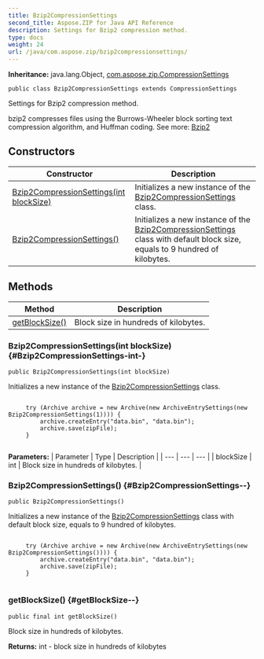 ```yaml
---
title: Bzip2CompressionSettings
second_title: Aspose.ZIP for Java API Reference
description: Settings for Bzip2 compression method.
type: docs
weight: 24
url: /java/com.aspose.zip/bzip2compressionsettings/
---
```


**Inheritance:**
java.lang.Object, [com.aspose.zip.CompressionSettings](../../com.aspose.zip/compressionsettings)
```
public class Bzip2CompressionSettings extends CompressionSettings
```

Settings for Bzip2 compression method.

bzip2 compresses files using the Burrows-Wheeler block sorting text compression algorithm, and Huffman coding. See more: [Bzip2][]


[Bzip2]: https://en.wikipedia.org/wiki/Bzip2
## Constructors

| Constructor | Description |
| --- | --- |
| [Bzip2CompressionSettings(int blockSize)](#Bzip2CompressionSettings-int-) | Initializes a new instance of the [Bzip2CompressionSettings](../../com.aspose.zip/bzip2compressionsettings) class. |
| [Bzip2CompressionSettings()](#Bzip2CompressionSettings--) | Initializes a new instance of the [Bzip2CompressionSettings](../../com.aspose.zip/bzip2compressionsettings) class with default block size, equals to 9 hundred of kilobytes. |
## Methods

| Method | Description |
| --- | --- |
| [getBlockSize()](#getBlockSize--) | Block size in hundreds of kilobytes. |
### Bzip2CompressionSettings(int blockSize) {#Bzip2CompressionSettings-int-}
```
public Bzip2CompressionSettings(int blockSize)
```


Initializes a new instance of the [Bzip2CompressionSettings](../../com.aspose.zip/bzip2compressionsettings) class.

```

     try (Archive archive = new Archive(new ArchiveEntrySettings(new Bzip2CompressionSettings(1)))) {
         archive.createEntry("data.bin", "data.bin");
         archive.save(zipFile);
     }
 
```



**Parameters:**
| Parameter | Type | Description |
| --- | --- | --- |
| blockSize | int | Block size in hundreds of kilobytes. |

### Bzip2CompressionSettings() {#Bzip2CompressionSettings--}
```
public Bzip2CompressionSettings()
```


Initializes a new instance of the [Bzip2CompressionSettings](../../com.aspose.zip/bzip2compressionsettings) class with default block size, equals to 9 hundred of kilobytes.

```

     try (Archive archive = new Archive(new ArchiveEntrySettings(new Bzip2CompressionSettings()))) {
         archive.createEntry("data.bin", "data.bin");
         archive.save(zipFile);
     }
 
```



### getBlockSize() {#getBlockSize--}
```
public final int getBlockSize()
```


Block size in hundreds of kilobytes.

**Returns:**
int - block size in hundreds of kilobytes
